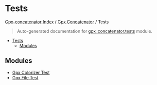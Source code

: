 # Tests

[Gpx-concatenator Index](../../README.md#gpx-concatenator-index) /
[Gpx Concatenator](../index.md#gpx-concatenator) /
Tests

> Auto-generated documentation for [gpx_concatenator.tests](../../../gpx_concatenator/tests/__init__.py) module.

- [Tests](#tests)
  - [Modules](#modules)

## Modules

- [Gpx Colorizer Test](./gpx_colorizer_test.md)
- [Gpx File Test](./gpx_file_test.md)